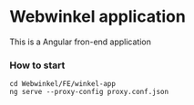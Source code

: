 # Webwinkel application
This is a Angular fron-end application
### How to start
```
cd Webwinkel/FE/winkel-app
ng serve --proxy-config proxy.conf.json
```

